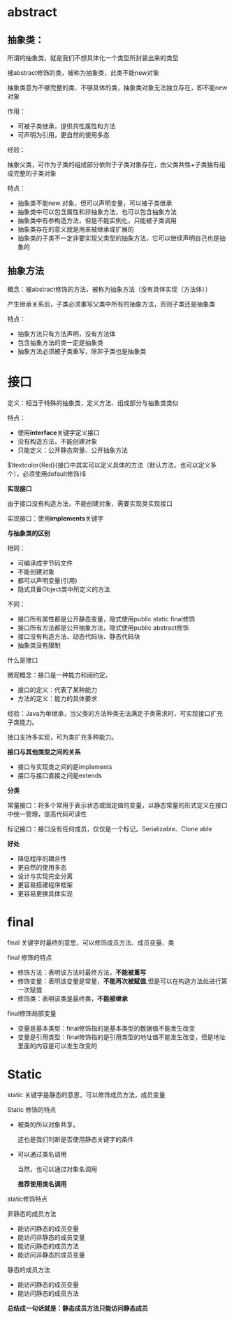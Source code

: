 # abstract

## 抽象类：

所谓的抽象类，就是我们不想具体化一个类型所封装出来的类型

被abstract修饰的类，被称为抽象类，此类不能new对象

抽象类意为不够完整的类、不够具体的类，抽象类对象无法独立存在，即不能new对象

作用：

- 可被子类继承，提供共性属性和方法
- 可声明为引用，更自然的使用多态

经验：

​	抽象父类，可作为子类的组成部分依附于子类对象存在，由父类共性+子类独有组成完整的子类对象

特点：

- 抽象类不能new 对象，但可以声明变量，可以被子类继承
- 抽象类中可以包含属性和非抽象方法，也可以包含抽象方法
- 抽象类中有参构造方法，但是不能实例化，只能被子类调用
- 抽象类存在的意义就是用来被继承或扩展的
- 抽象类的子类不一定非要实现父类型的抽象方法，它可以继续声明自己也是抽象的

## 抽象方法

概念：被abstract修饰的方法，被称为抽象方法（没有具体实现（方法体））

产生继承关系后，子类必须重写父类中所有的抽象方法，否则子类还是抽象类

特点：

- 抽象方法只有方法声明，没有方法体
- 包含抽象方法的类一定是抽象类
- 抽象方法必须被子类重写，除非子类也是抽象类

# 接口

定义：相当于特殊的抽象类，定义方法、组成部分与抽象类类似

特点：

- 使用**interface**关键字定义接口
- 没有构造方法，不能创建对象
- 只能定义：公开静态常量、公开抽象方法

$\textcolor{Red}{接口中其实可以定义具体的方法（默认方法，也可以定义多个），必须使用default修饰}$

**实现接口**

由于接口没有构造方法，不能创建对象，需要实现类实现接口

实现接口：使用**implements**关键字

**与抽象类的区别**

相同：

- 可编译成字节码文件
- 不能创建对象
- 都可以声明变量(引用)
- 隐式具备Object类中所定义的方法

不同：

- 接口所有属性都是公开静态变量，隐式使用public static final修饰
- 接口所有方法都是公开抽象方法，隐式使用public abstract修饰
- 接口没有构造方法、动态代码块、静态代码块
- 抽象类没有限制

什么是接口

微观概念：接口是一种能力和阅约定。

- 接口的定义：代表了某种能力
- 方法的定义：能力的具体要求

经验：Java为单继承，当父类的方法种类无法满足子类需求时，可实现接口扩充子类能力。

接口支持多实现，可为类扩充多种能力。

**接口与其他类型之间的关系**

- 接口与实现类之间的是implements
- 接口与接口直接之间是extends

**分类**

常量接口：将多个常用于表示状态或固定值的变量，以静态常量的形式定义在接口中统一管理，提高代码可读性

标记接口：接口没有任何成员，仅仅是一个标记。Serializable、Clone able

**好处**

- 降低程序的耦合性
- 更自然的使用多态
- 设计与实现完全分离
- 更容易搭建程序框架
- 更容易更换具体实现

# final

final 关键字时最终的意思，可以修饰成员方法、成员变量、类

final 修饰的特点

- 修饰方法：表明该方法时最终方法，**不能被重写**
- 修饰变量：表明该变量是常量，**不能再次被赋值**,但是可以在构造方法处进行第一次赋值
- 修饰类：表明该类是最终类，**不能被继承**

final修饰局部变量

- 变量是基本类型：final修饰指的是基本类型的数据值不能发生改变
- 变量是引用类型：final修饰指的是引用类型的地址值不能发生改变，但是地址里面的内容是可以发生改变的

# Static

static 关键字是静态的意思，可以修饰成员方法，成员变量

Static 修饰的特点

- 被类的所以对象共享，

  这也是我们判断是否使用静态关键字的条件

- 可以通过类名调用

  当然，也可以通过对象名调用

  **推荐使用类名调用**

static修饰特点

非静态的成员方法

- 能访问静态的成员变量
- 能访问非静态的成员变量
- 能访问静态的成员方法
- 能访问非静态的成员变量

静态的成员方法

- 能访问静态的成员变量
- 能访问静态的成员方法

**总结成一句话就是：静态成员方法只能访问静态成员**

